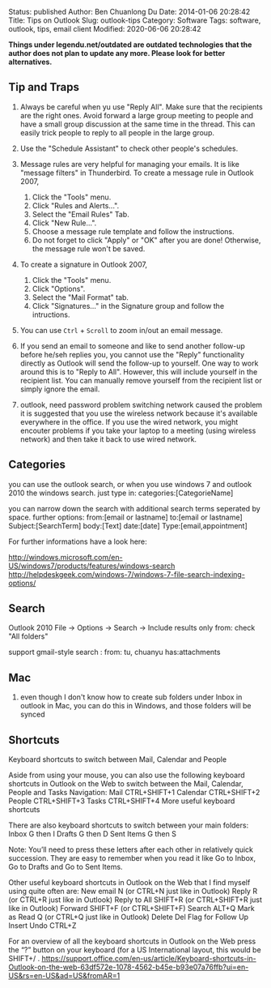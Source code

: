 Status: published
Author: Ben Chuanlong Du
Date: 2014-01-06 20:28:42
Title: Tips on Outlook
Slug: outlook-tips
Category: Software
Tags: software, outlook, tips, email client
Modified: 2020-06-06 20:28:42

**Things under legendu.net/outdated are outdated technologies that the author does not plan to update any more. Please look for better alternatives.**
 
## Tip and Traps

1. Always be careful when yu use "Reply All". 
    Make sure that the recipients are the right ones.
    Avoid forward a large group meeting to people 
    and have a small group discussion at the same time in the thread.
    This can easily trick people to reply to all people in the large group.

1. Use the "Schedule Assistant" to check other people's schedules.

2. Message rules are very helpful for managing your emails. 
    It is like "message filters" in Thunderbird. 
    To create a message rule in Outlook 2007,

    1. Click the "Tools" menu.
    2. Click "Rules and Alerts...". 
    3. Select the "Email Rules" Tab.
    4. Click "New Rule...".
    5. Choose a message rule template and follow the instructions.
    6. Do not forget to click "Apply" or "OK" after you are done! 
        Otherwise, the message rule won't be saved.

3. To create a signature in Outlook 2007,
    1. Click the "Tools" menu.
    2. Click "Options".
    3. Select the "Mail Format" tab.
    4. Click "Signatures..." in the Signature group and follow the intructions.

4. You can use `Ctrl` + `Scroll` to zoom in/out an email message.

5. If you send an email to someone and like to send another follow-up before he/seh replies you,
    you cannot use the "Reply" functionality directly as Outlook will send the follow-up to yourself.
    One way to work around this is to "Reply to All". 
    However, this will include yourself in the recipient list. 
    You can manually remove yourself from the recipient list or simply ignore the email.

3. outlook, need password problem
    switching network caused the problem
    it is suggested that you use the wireless network because it's available everywhere in the office. 
    If you use the wired network, you might encouter problems if you take your laptop to a meeting (using wireless network) and then take it back to use wired network.

## Categories

you can use the outlook search, or when you use windows 7 and outlook 2010 the windows search.
just type in: categories:[CategorieName]

you can narrow down the search with additional search terms seperated by space.
further options:
from:[email or lastname]
to:[email or lastname]
Subject:[SearchTerm]
body:[Text]
date:[date]
Type:[email,appointment]

For further informations have a look here:

http://windows.microsoft.com/en-US/windows7/products/features/windows-search
http://helpdeskgeek.com/windows-7/windows-7-file-search-indexing-options/

## Search

Outlook 2010
File -> Options -> Search -> Include results only from:
check "All folders"

support gmail-style search : from: tu, chuanyu has:attachments

## Mac
1. even though I don't know how to create sub folders under Inbox in outlook in Mac, 
    you can do this in Windows, and those folders will be synced

## Shortcuts

Keyboard shortcuts to switch between Mail, Calendar and People

Aside from using your mouse, you can also use the following keyboard shortcuts in Outlook on the Web to switch between the Mail, Calendar, People and Tasks Navigation:
Mail 	CTRL+SHIFT+1
Calendar 	CTRL+SHIFT+2
People 	CTRL+SHIFT+3
Tasks 	CTRL+SHIFT+4
More useful keyboard shortcuts

There are also keyboard shortcuts to switch between your main folders:
Inbox 	G then I
Drafts 	G then D
Sent Items 	G then S

Note: You’ll need to press these letters after each other in relatively quick succession. They are easy to remember when you read it like Go to Inbox, Go to Drafts and Go to Sent Items.

Other useful keyboard shortcuts in Outlook on the Web that I find myself using quite often are:
New email 	N (or CTRL+N just like in Outlook)
Reply 	R (or CTRL+R just like in Outlook)
Reply to All 	SHIFT+R (or CTRL+SHIFT+R just like in Outlook)
Forward 	SHIFT+F (or CTRL+SHIFT+F)
Search 	ALT+Q
Mark as Read 	Q (or CTRL+Q just like in Outlook)
Delete 	Del
Flag for Follow Up 	Insert
Undo 	CTRL+Z

For an overview of all the keyboard shortcuts in Outlook on the Web press the “?” button on your keyboard (for a US International layout, this would be SHIFT+/ .
https://support.office.com/en-us/article/Keyboard-shortcuts-in-Outlook-on-the-web-63df572e-1078-4562-b45e-b93e07a76ffb?ui=en-US&rs=en-US&ad=US&fromAR=1
